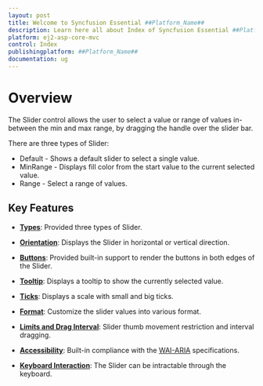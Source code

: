 ```yaml
---
layout: post
title: Welcome to Syncfusion Essential ##Platform_Name##
description: Learn here all about Index of Syncfusion Essential ##Platform_Name## widgets based on HTML5 and jQuery.
platform: ej2-asp-core-mvc
control: Index
publishingplatform: ##Platform_Name##
documentation: ug
---
```


# Overview

The Slider control allows the user to select a value or range of values in-between the min and max range, by dragging the handle over the slider bar.

There are three types of Slider:
* Default - Shows a default slider to select a single value.
* MinRange - Displays fill color from the start value to the current selected value.
* Range - Select a range of values.

## Key Features

* **[Types](./types)**: Provided three types of Slider.

* **[Orientation](./orientation)**: Displays the Slider in horizontal or vertical direction.

* **[Buttons](./tooltip#buttons)**: Provided built-in support to render the buttons in both edges of the Slider.

* **[Tooltip](./tooltip#tooltip)**: Displays a tooltip to show the currently selected value.

* **[Ticks](./ticks)**: Displays a scale with small and big ticks.

* **[Format](./format)**: Customize the slider values into various format.

* **[Limits and Drag Interval](./limits)**: Slider thumb movement restriction and interval dragging.

* **[Accessibility](./accessibility)**: Built-in compliance with the [WAI-ARIA](http://www.w3.org/WAI/PF/aria-practices/) specifications.

* **[Keyboard Interaction](./accessibility#keyboard-interaction)**: The Slider can be intractable through the keyboard.